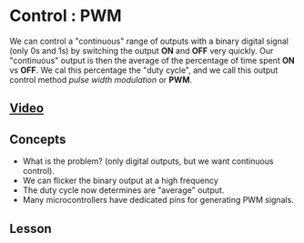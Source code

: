 # Control : PWM
We can control a "continuous" range of outputs with a binary digital signal (only 0s and 1s) by switching the output **ON** and **OFF** very quickly. Our "continuous" output is then the average of the percentage of time spent **ON** vs **OFF**. We cal this percentage the "duty cycle", and we call this output control method *pulse width modulation* or **PWM**.

## [Video](https://vimeo.com/1033905955)

## Concepts
- What is the problem? (only digital outputs, but we want continuous control).
- We can flicker the binary output at a high frequency
- The duty cycle now determines are "average" output.
- Many microcontrollers have dedicated pins for generating PWM signals.

## Lesson
